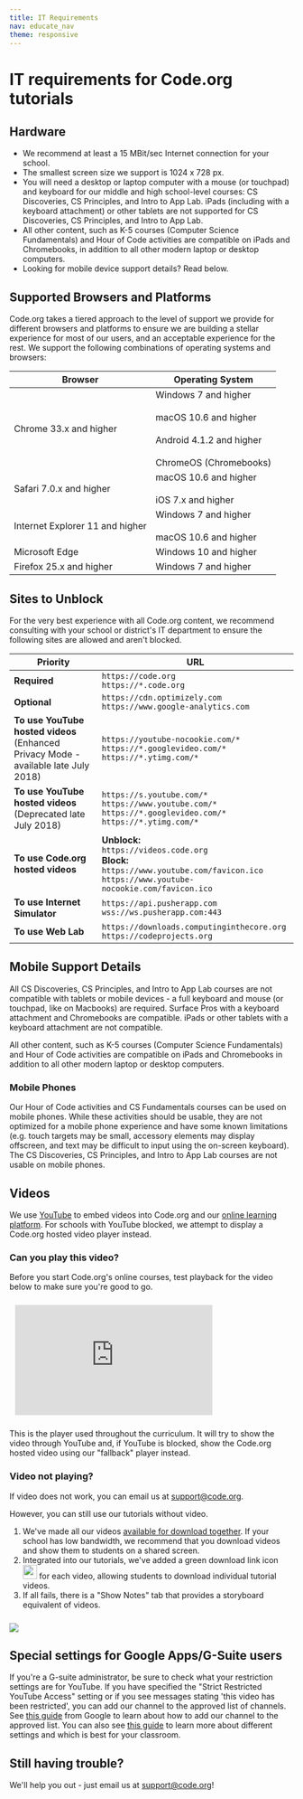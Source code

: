 ```yaml
---
title: IT Requirements
nav: educate_nav
theme: responsive
---
```

# IT requirements for Code.org tutorials

## Hardware

- We recommend at least a 15 MBit/sec Internet connection for your school.
- The smallest screen size we support is 1024 x 728 px.
- You will need a desktop or laptop computer with a mouse (or touchpad) and keyboard for our middle and high school-level courses: CS Discoveries, CS Principles, and Intro to App Lab. iPads (including with a keyboard attachment) or other tablets are not supported for CS Discoveries, CS Principles, and Intro to App Lab.
- All other content, such as K-5 courses (Computer Science Fundamentals) and Hour of Code activities are compatible on iPads and Chromebooks, in addition to all other modern laptop or desktop computers.
- Looking for mobile device support details? Read below.

## Supported Browsers and Platforms

Code.org takes a tiered approach to the level of support we provide for different browsers and platforms to ensure we are building a stellar experience for most of our users, and an acceptable experience for the rest. We support the following combinations of operating systems and browsers:

| **Browser** | **Operating System** |
|---------------|---------------|
| Chrome 33.x and higher | Windows 7 and higher <br><br> macOS 10.6 and higher <br><br> Android 4.1.2 and higher <br><br> ChromeOS (Chromebooks) |
| Safari 7.0.x and higher | macOS 10.6 and higher <br><br> iOS 7.x and higher|
| Internet Explorer 11 and higher | Windows 7 and higher <br><br> macOS 10.6 and higher|
| Microsoft Edge | Windows 10 and higher |
| Firefox 25.x and higher | Windows 7 and higher |

## Sites to Unblock

For the very best experience with all Code.org content, we recommend consulting with your school or district's IT department to ensure the following sites are allowed and aren't blocked.


| Priority | URL                                                                                                                                                    |
| -------- | ------------------------------------------------------------------------------------------------------------------------------------------------------ |
| **Required**   | `https://code.org`<br/>`https://*.code.org`                                                                                                            |
| **Optional**    | `https://cdn.optimizely.com`<br/>`https://www.google-analytics.com`                                                                                    |
| **To use YouTube hosted videos** <br/>(Enhanced Privacy Mode - available late July 2018)| `https://youtube-nocookie.com/*`<br/>`https://*.googlevideo.com/*`<br/>`https://*.ytimg.com/*`                                                         |
| **To use YouTube hosted videos** <br/>(Deprecated late July 2018)| `https://s.youtube.com/*`<br/>`https://www.youtube.com/*`<br/>`https://*.googlevideo.com/*`<br/>`https://*.ytimg.com/*`                                |
| **To use Code.org hosted videos**                                                  | **Unblock:**<br/>`https://videos.code.org`<br/>**Block:**<br/>`https://www.youtube.com/favicon.ico`<br/>`https://www.youtube-nocookie.com/favicon.ico` |
| **To use Internet Simulator**   | `https://api.pusherapp.com`<br/>`wss://ws.pusherapp.com:443`                                                                                           |
| **To use Web Lab** | `https://downloads.computinginthecore.org`<br/>`https://codeprojects.org`                                                                              |

## Mobile Support Details
All CS Discoveries, CS Principles, and Intro to App Lab courses are not compatible with tablets or mobile devices - a full keyboard and mouse (or touchpad, like on Macbooks) are required. Surface Pros with a keyboard attachment and Chromebooks are compatible. iPads or other tablets with a keyboard attachment are not compatible.

All other content, such as K-5 courses (Computer Science Fundamentals) and Hour of Code activities are compatible on iPads and Chromebooks in addition to all other modern laptop or desktop computers.

### Mobile Phones

Our Hour of Code activities and CS Fundamentals courses can be used on mobile phones. While these activities should be usable, they are not optimized for a mobile phone experience and have some known limitations (e.g. touch targets may be small, accessory elements may display offscreen, and text may be difficult to input using the on-screen keyboard). The CS Discoveries, CS Principles, and Intro to App Lab courses are not usable on mobile phones.

## Videos

We use [YouTube](https://www.youtube.com) to embed videos into Code.org and our [online learning platform](https://studio.code.org). For schools with YouTube blocked, we attempt to display a Code.org hosted video player instead.

### Can you play this video?

Before you start Code.org's online courses, test playback for the video below to make sure you're good to go.

<iframe style="margin: 10px;" width="350" height="195" src="https://studio.code.org/videos/embed/artist_intro?width=350&height=195" frameborder="0" allowfullscreen></iframe>

This is the player used throughout the curriculum. It will try to show the video through YouTube and, if YouTube is blocked, show the Code.org hosted video using our "fallback" player instead.

### Video not playing?

If video does not work, you can email us at support@code.org.

However, you can still use our tutorials without video.

1. We've made all our videos [available for download together](https://www.dropbox.com/sh/aax85b3850olxcx/mso9d17QtH). If your school has low bandwidth, we recommend that you download videos and show them to students on a shared screen.
2. Integrated into our tutorials, we've added a green download link icon <img src="/images/green-download.png" width=25 height=25/> for each video, allowing students to download individual tutorial videos.
3. If all fails, there is a "Show Notes" tab that provides a storyboard equivalent of videos.

  <img src="/images/fit-500/show-notes.png" style="margin-top: 10px; max-width: 100%"/>

## Special settings for Google Apps/G-Suite users

If you're a G-suite administrator, be sure to check what your restriction settings are for YouTube.  If you have specified the "Strict Restricted YouTube Access" setting or if you see messages stating 'this video has been restricted', you can add our channel to the approved list of channels.  See [this guide](https://support.google.com/a/answer/6245597) from Google to learn about how to add our channel to the approved list.  You can also see [this guide](https://support.google.com/a/answer/6212415?hl=en) to learn more about different settings and which is best for your classroom.

## Still having trouble?

We'll help you out - just email us at support@code.org!

